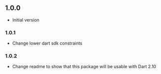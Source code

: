 ## 1.0.0

- Initial version

### 1.0.1

- Change lower dart sdk constraints

### 1.0.2

- Change readme to show that this package will be usable with Dart 2.10